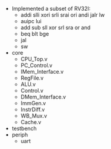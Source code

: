 + Implemented a subset of RV32I:
    + addi slli xori srli srai ori andi jalr lw
    + auipc lui
    + add sub sll xor srl sra or and
    + beq blt bge
    + jal
    + sw
+ core
    + CPU_Top.v
    + PC_Control.v
    + IMem_Interface.v
    + RegFile.v
    + ALU.v
    + Control.v
    + DMem_Interface.v
    + ImmGen.v
    + InstrDiff.v
    + WB_Mux.v
    + Cache.v
+ testbench
+ periph
    + uart
